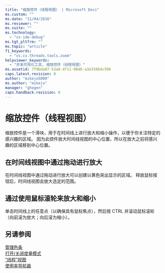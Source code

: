 ```yaml
---
title: "缩放控件（线程视图） | Microsoft Docs"
ms.custom: ""
ms.date: "11/04/2016"
ms.reviewer: ""
ms.suite: ""
ms.technology: 
  - "vs-ide-debug"
ms.tgt_pltfrm: ""
ms.topic: "article"
f1_keywords: 
  - "vs.cv.threads.tools.zoom"
helpviewer_keywords: 
  - "并发可视化工具, 缩放控件（线程视图）"
ms.assetid: 7f9bda07-53a8-4f11-9846-a3e31064c596
caps.latest.revision: 8
author: "mikejo5000"
ms.author: "mikejo"
manager: "ghogen"
caps.handback.revision: 8
---
```

# <a name="zoom-control-threads-view"></a>缩放控件（线程视图）
缩放控件是一个滑块，用于在时间线上进行放大和缩小操作，以便于你关注特定的感兴趣的区域。 因为此控件放大时间线视图的中心位置，所以在放大之前将感兴趣的区域移到中心位置。  
  
## <a name="zooming-in-by-dragging-in-the-timeline-view"></a>在时间线视图中通过拖动进行放大  
 在时间线视图中通过拖动进行放大可以创建以黄色突出显示的区域。 释放鼠标按钮后，时间线视图会放大选定的范围。  
  
## <a name="zooming-in-and-out-by-using-the-mouse-wheel"></a>通过使用鼠标滚轮来放大和缩小  
 单击时间线上的任意点（以确保具有鼠标焦点），然后按 CTRL 并滚动鼠标滚轮（向前滚为放大；向后滚为缩小）。  
  
## <a name="see-also"></a>另请参阅  
 [管理色条](../profiling/manage-channels.md)   
 [打开/关闭度量模式](../profiling/measure-mode-on-off.md)   
 [“线程”视图](../profiling/threads-view-parallel-performance.md)   
 [使用率导航器](../profiling/utilization-navigator.md)


<!--HONumber=Feb17_HO4-->


